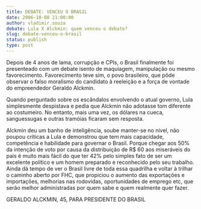 ```yaml
---
title: DEBATE: VENCEU O BRASIL
date: 2006-10-08 21:00:00
author: vladimir.souza
debate: Lula X Alckmin: quem venceu o debate?
slug: debate-venceu-o-brasil
status: publish 
type: post
---
```


Depois de 4 anos de lama, corrupção e CPIs, o Brasil finalmente foi presenteado com um debate isento de maquiagem, manipulação ou mesmo favorecimento. Favorecimento teve sim, o povo brasileiro, que pôde observar o falso moralismo do candidato à reeleição e a força de vontade do empreendedor Geraldo Alckmin.


Quando perguntado sobre os escândalos envolvendo o atual governo, Lula simplesmente despistava e pedia que Alckmin não adotasse tom diferente ao costumeiro. No entanto, mais uma vez, os dólares na cueca, sanguessugas e outras tramóias ficaram sem resposta.


Alckmin deu um banho de inteligência, soube manter-se no nível, não poupou críticas a Lula e demonstrou que tem mais capacidade, competência e habilidade para governar o Brasil. Porque chegar aos 50% da intenção de voto por causa da distribuição de R$ 60 aos miseráveis do país é muito mais fácil do que ter 42% pelo simples fato de ser um excelente político e um homem preparado e reconhecido pelo seu trabalho. Ainda dá tempo de ver o Brasil livre de toda essa quadrilha e voltar à trilhar o caminho aberto por FHC, que propiciou o aumento das exportações e importações, melhorias nas rodovidas, oportunidades de emprego etc, que serão melhor administradas por quem sabe e quem realmente quer fazer.


GERALDO ALCKMIN, 45, PARA PRESIDENTE DO BRASIL



